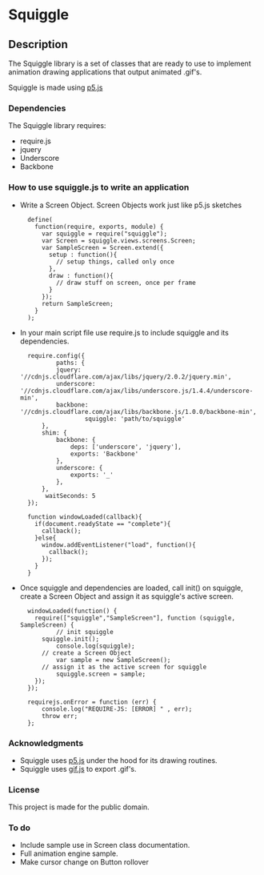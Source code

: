 # Squiggle 

## Description

The Squiggle library is a set of classes that are ready to use to implement animation drawing applications that output animated .gif's.

Squiggle is made using [p5.js](http://p5js.org/) 

### Dependencies

The Squiggle library requires:

* require.js
* jquery
* Underscore
* Backbone

### How to use squiggle.js to write an application

* Write a Screen Object. Screen Objects work just like p5.js sketches

        define(
          function(require, exports, module) {
            var squiggle = require("squiggle");
            var Screen = squiggle.views.screens.Screen;
            var SampleScreen = Screen.extend({
              setup : function(){    
                // setup things, called only once
              },
              draw : function(){
                // draw stuff on screen, once per frame
              }
            });
            return SampleScreen;
          }
        );

* In your main script file use require.js to include squiggle and its dependencies.

        require.config({
        		paths: {
                jquery: '//cdnjs.cloudflare.com/ajax/libs/jquery/2.0.2/jquery.min',
                underscore: '//cdnjs.cloudflare.com/ajax/libs/underscore.js/1.4.4/underscore-min',
                backbone: '//cdnjs.cloudflare.com/ajax/libs/backbone.js/1.0.0/backbone-min',
        				squiggle: 'path/to/squiggle'
            },
            shim: {
                backbone: {
                    deps: ['underscore', 'jquery'],
                    exports: 'Backbone'
                },
                underscore: {
                    exports: '_'
                },
            },
        	 waitSeconds: 5
        });

        function windowLoaded(callback){
          if(document.readyState == "complete"){
            callback();
          }else{
            window.addEventListener("load", function(){
              callback();
            });
          }
        }

* Once squiggle and dependencies are loaded, call init() on squiggle, create a Screen Object and assign it as squiggle's active screen.

        windowLoaded(function() {
          require(["squiggle","SampleScreen"], function (squiggle, SampleScreen) {
        		// init squiggle 
            squiggle.init();
        		console.log(squiggle);
            // create a Screen Object
        		var sample = new SampleScreen();
            // assign it as the active screen for squiggle
        		squiggle.screen = sample;
          });
        });

        requirejs.onError = function (err) {
            console.log("REQUIRE-JS: [ERROR] " , err);
            throw err;
        };


### Acknowledgments

* Squiggle uses [p5.js](http://p5js.org/) under the hood for its drawing routines.
* Squiggle uses [gif.js](http://jnordberg.github.io/gif.js/) to export .gif's.

### License

This project is made for the public domain. 

### To do 

* Include sample use in Screen class documentation.
* Full animation engine sample.
* Make cursor change on Button rollover

